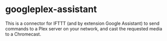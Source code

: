 # googleplex-assistant
This is a connector for IFTTT (and by extension Google Assistant) to send commands to a Plex server on your network, and cast the requested media to a Chromecast.
